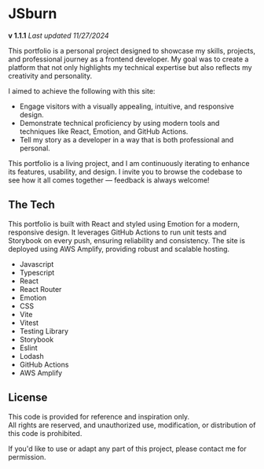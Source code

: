 # JSburn

**v 1.1.1** _Last updated 11/27/2024_

This portfolio is a personal project designed to showcase my skills, projects, and professional journey as a frontend developer. My goal was to create a platform that not only highlights my technical expertise but also reflects my creativity and personality.

I aimed to achieve the following with this site:

- Engage visitors with a visually appealing, intuitive, and responsive design.
- Demonstrate technical proficiency by using modern tools and techniques like React, Emotion, and GitHub Actions.
- Tell my story as a developer in a way that is both professional and personal.

This portfolio is a living project, and I am continuously iterating to enhance its features, usability, and design. I invite you to browse the codebase to see how it all comes together — feedback is always welcome!

## The Tech

This portfolio is built with React and styled using Emotion for a modern, responsive design. It leverages GitHub Actions to run unit tests and Storybook on every push, ensuring reliability and consistency. The site is deployed using AWS Amplify, providing robust and scalable hosting.

- Javascript
- Typescript
- React
- React Router
- Emotion
- CSS
- Vite
- Vitest
- Testing Library
- Storybook
- Eslint
- Lodash
- GitHub Actions
- AWS Amplify

## License

This code is provided for reference and inspiration only.  
All rights are reserved, and unauthorized use, modification, or distribution of this code is prohibited.

If you'd like to use or adapt any part of this project, please contact me for permission.
